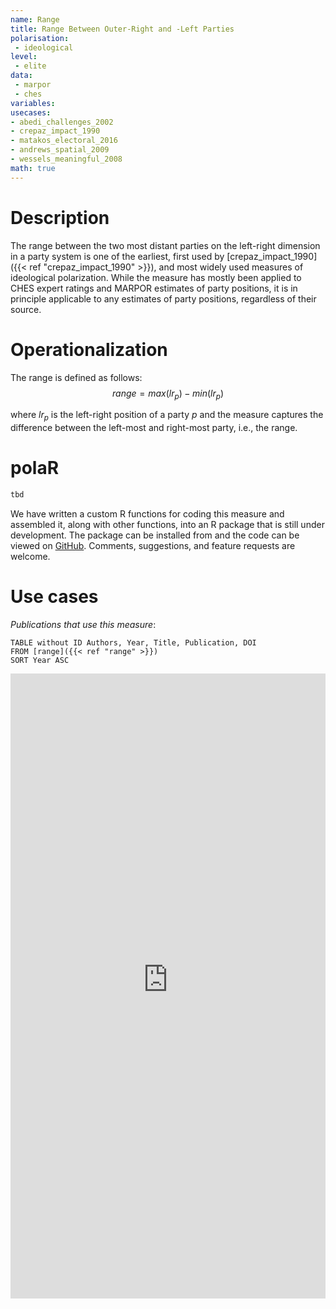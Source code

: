 ```yaml
---
name: Range
title: Range Between Outer-Right and -Left Parties
polarisation:
 - ideological
level: 
 - elite
data: 
 - marpor
 - ches
variables: 
usecases:
- abedi_challenges_2002
- crepaz_impact_1990
- matakos_electoral_2016
- andrews_spatial_2009
- wessels_meaningful_2008
math: true
---
```

# Description
The range between the two most distant parties on the left-right dimension in a party system is one of the earliest, first used by [crepaz_impact_1990]({{< ref "crepaz_impact_1990" >}}), and most widely used measures of ideological polarization. While the measure has mostly been applied to CHES expert ratings and MARPOR estimates of party positions, it is in principle applicable to any estimates of party positions, regardless of their source.

# Operationalization
The range is defined as follows:
$$range = max(lr_p)-min(lr_p)$$

where $lr_p$ is the left-right position of a party $p$ and the measure captures the difference between the left-most and right-most party, i.e., the range.

# polaR
```r
tbd
```
We have written a custom R functions for coding this measure and assembled it, along with other functions, into an R package that is still under development. The package can be installed from and the code can be viewed on [GitHub](https://github.com/felixgruenewald/polref). Comments, suggestions, and feature requests are welcome.

# Use cases
*Publications that use this measure*:

```dataview
TABLE without ID Authors, Year, Title, Publication, DOI
FROM [range]({{< ref "range" >}})
SORT Year ASC
```

<iframe src="https://felixgruenewald.shinyapps.io/polarapp/?dataset=cses&measure=ind_range"
    frameborder="0"
    scrolling="yes" 
    style="overflow:hidden;width:100%" 
    height="1000" 
    width="100%"></iframe>